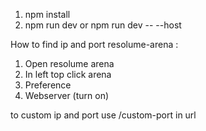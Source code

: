 1. npm install
2. npm run dev or npm run dev -- --host

How to find ip and port resolume-arena :
1. Open resolume arena
2. In left top click arena
3. Preference
4. Webserver (turn on)
   
to custom ip and port use /custom-port in url

